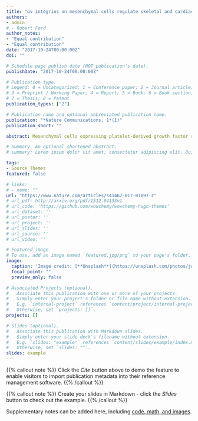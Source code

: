 ```yaml
---
title: "αv integrins on mesenchymal cells regulate skeletal and cardiac muscle fibrosis"
authors:
- admin
# - Robert Ford
author_notes:
- "Equal contribution"
- "Equal contribution"
date: "2017-10-24T00:00:00Z"
doi: ""

# Schedule page publish date (NOT publication's date).
publishDate: "2017-10-24T00:00:00Z"

# Publication type.
# Legend: 0 = Uncategorized; 1 = Conference paper; 2 = Journal article;
# 3 = Preprint / Working Paper; 4 = Report; 5 = Book; 6 = Book section;
# 7 = Thesis; 8 = Patent
publication_types: ["2"]

# Publication name and optional abbreviated publication name.
publication: "*Nature Communications, 1*(1)"
publication_short: ""

abstract: Mesenchymal cells expressing platelet-derived growth factor receptor beta (PDGFRβ) are known to be important in fibrosis of organs such as the liver and kidney. Here we show that PDGFRβ+ cells contribute to skeletal muscle and cardiac fibrosis via a mechanism that depends on αv integrins. Mice in which αv integrin is depleted in PDGFRβ+ cells are protected from cardiotoxin and laceration-induced skeletal muscle fibrosis and angiotensin II-induced cardiac fibrosis. In addition, a small-molecule inhibitor of αv integrins attenuates fibrosis, even when pre-established, in both skeletal and cardiac muscle, and improves skeletal muscle function. αv integrin blockade also reduces TGFβ activation in primary human skeletal muscle and cardiac PDGFRβ+ cells, suggesting that αv integrin inhibitors may be effective for the treatment and prevention of a broad range of muscle fibroses.

# Summary. An optional shortened abstract.
# summary: Lorem ipsum dolor sit amet, consectetur adipiscing elit. Duis posuere tellus ac convallis placerat. Proin tincidunt magna sed ex sollicitudin condimentum.

tags:
- Source Themes
featured: false

# links:
# - name: ""
url: "https://www.nature.com/articles/s41467-017-01097-z"
# url_pdf: http://arxiv.org/pdf/1512.04133v1
# url_code: 'https://github.com/wowchemy/wowchemy-hugo-themes'
# url_dataset: ''
# url_poster: ''
# url_project: ''
# url_slides: ''
# url_source: ''
# url_video: ''

# Featured image
# To use, add an image named `featured.jpg/png` to your page's folder. 
image:
  caption: 'Image credit: [**Unsplash**](https://unsplash.com/photos/jdD8gXaTZsc)'
  focal_point: ""
  preview_only: false

# Associated Projects (optional).
#   Associate this publication with one or more of your projects.
#   Simply enter your project's folder or file name without extension.
#   E.g. `internal-project` references `content/project/internal-project/index.md`.
#   Otherwise, set `projects: []`.
projects: []

# Slides (optional).
#   Associate this publication with Markdown slides.
#   Simply enter your slide deck's filename without extension.
#   E.g. `slides: "example"` references `content/slides/example/index.md`.
#   Otherwise, set `slides: ""`.
slides: example
---
```


{{% callout note %}}
Click the *Cite* button above to demo the feature to enable visitors to import publication metadata into their reference management software.
{{% /callout %}}

{{% callout note %}}
Create your slides in Markdown - click the *Slides* button to check out the example.
{{% /callout %}}

Supplementary notes can be added here, including [code, math, and images](https://wowchemy.com/docs/writing-markdown-latex/).
